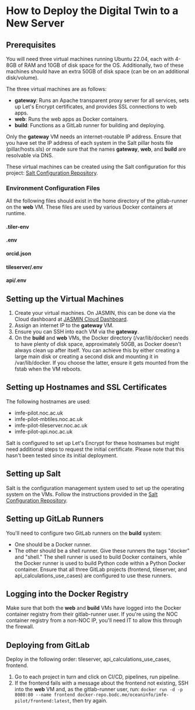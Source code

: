 # How to Deploy the Digital Twin to a New Server

## Prerequisites
You will need three virtual machines running Ubuntu 22.04, each with 4-8GB of RAM and 10GB of disk space for the OS. Additionally, two of these machines should have an extra 50GB of disk space (can be on an additional disk/volume).

The three virtual machines are as follows:
- **gateway**: Runs an Apache transparent proxy server for all services, sets up Let's Encrypt certificates, and provides SSL connections to web apps.
- **web**: Runs the web apps as Docker containers.
- **build**: Functions as a GitLab runner for building and deploying.

Only the **gateway** VM needs an internet-routable IP address. Ensure that you have set the IP address of each system in the Salt pillar hosts file (pillar/hosts.sls) or made sure that the names **gateway**, **web**, and **build** are resolvable via DNS.

These virtual machines can be created using the Salt configuration for this project: [Salt Configuration Repository](https://git.noc.ac.uk/ocean-informatics/imfepilot/salt_config).

### Environment Configuration Files
All the following files should exist in the home directory of the gitlab-runner on the **web** VM. These files are used by various Docker containers at runtime.

#### .tiler-env

#### .env

#### orcid.json

#### tileserver/.env

#### api/.env

## Setting up the Virtual Machines
1. Create your virtual machines. On JASMIN, this can be done via the Cloud dashboard at [JASMIN Cloud Dashboard](https://cloud.jasmin.ac.uk/).
2. Assign an internet IP to the **gateway** VM.
3. Ensure you can SSH into each VM via the **gateway**.
4. On the **build** and **web** VMs, the Docker directory (/var/lib/docker) needs to have plenty of disk space, approximately 50GB, as Docker doesn't always clean up after itself. You can achieve this by either creating a large main disk or creating a second disk and mounting it in /var/lib/docker. If you choose the latter, ensure it gets mounted from the fstab when the VM reboots.

## Setting up Hostnames and SSL Certificates
The following hostnames are used:
- imfe-pilot.noc.ac.uk
- imfe-pilot-mbtiles.noc.ac.uk
- imfe-pilot-tileserver.noc.ac.uk
- imfe-pilot-api.noc.ac.uk

Salt is configured to set up Let's Encrypt for these hostnames but might need additional steps to request the initial certificate. Please note that this hasn't been tested since its initial deployment.

## Setting up Salt
Salt is the configuration management system used to set up the operating system on the VMs. Follow the instructions provided in the [Salt Configuration Repository](https://git.noc.ac.uk/ocean-informatics/imfepilot/salt_config#deploying-to-another-vm).

## Setting up GitLab Runners
You'll need to configure two GitLab runners on the **build** system:
- One should be a Docker runner.
- The other should be a shell runner.
Give these runners the tags "docker" and "shell." The shell runner is used to build Docker containers, while the Docker runner is used to build Python code within a Python Docker container. Ensure that all three GitLab projects (frontend, tileserver, and api_calculations_use_cases) are configured to use these runners.

## Logging into the Docker Registry
Make sure that both the **web** and **build** VMs have logged into the Docker container registry from their gitlab-runner user. If you're using the NOC container registry from a non-NOC IP, you'll need IT to allow this through the firewall.

## Deploying from GitLab
Deploy in the following order: tileserver, api_calculations_use_cases, frontend.
1. Go to each project in turn and click on CI/CD, pipelines, run pipeline.
2. If the frontend fails with a message about the frontend not existing, SSH into the **web** VM and, as the gitlab-runner user, run: `docker run -d -p 8080:80 --name frontend docker-repo.bodc.me/oceaninfo/imfe-pilot/frontend:latest`, then try again.
